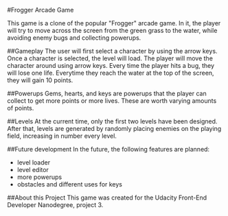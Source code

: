 #Frogger Arcade Game

This game is a clone of the popular "Frogger" arcade game. In it, the player will try to move across the screen from the green grass to the water, while avoiding enemy bugs and collecting powerups.

##Gameplay
The user will first select a character by using the arrow keys. Once a character is selected, the level will load. The player will move the character around using arrow keys. Every time the player hits a bug, they will lose one life. Everytime they reach the water at the top of the screen, they will gain 10 points.

##Powerups
Gems, hearts, and keys are powerups that the player can collect to get more points or more lives. These are worth varying amounts of points.

##Levels
At the current time, only the first two levels have been designed. After that, levels are generated by randomly placing enemies on the playing field, increasing in number every level.

##Future development
In the future, the following features are planned:
- level loader
- level editor
- more powerups
- obstacles and different uses for keys

##About this Project
This game was created for the Udacity Front-End Developer Nanodegree, project 3.